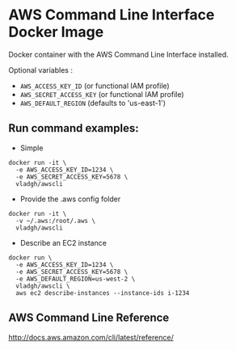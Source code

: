 # AWS Command Line Interface Docker Image

Docker container with the AWS Command Line Interface installed.

Optional variables :
- `AWS_ACCESS_KEY_ID` (or functional IAM profile)
- `AWS_SECRET_ACCESS_KEY` (or functional IAM profile)
- `AWS_DEFAULT_REGION` (defaults to 'us-east-1')

## Run command examples:

- Simple
```
docker run -it \
  -e AWS_ACCESS_KEY_ID=1234 \
  -e AWS_SECRET_ACCESS_KEY=5678 \
  vladgh/awscli
```

- Provide the .aws config folder
```
docker run -it \
  -v ~/.aws:/root/.aws \
  vladgh/awscli
```

- Describe an EC2 instance
```
docker run \
  -e AWS_ACCESS_KEY_ID=1234 \
  -e AWS_SECRET_ACCESS_KEY=5678 \
  -e AWS_DEFAULT_REGION=us-west-2 \
  vladgh/awscli \
  aws ec2 describe-instances --instance-ids i-1234
```

## AWS Command Line Reference
http://docs.aws.amazon.com/cli/latest/reference/
